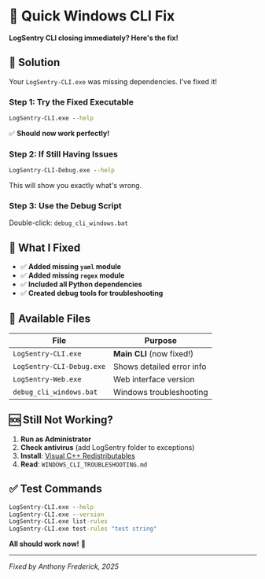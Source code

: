 # 🚀 Quick Windows CLI Fix

**LogSentry CLI closing immediately? Here's the fix!**

## 🎯 **Solution**

Your `LogSentry-CLI.exe` was missing dependencies. I've fixed it!

### **Step 1: Try the Fixed Executable**
```cmd
LogSentry-CLI.exe --help
```

✅ **Should now work perfectly!**

### **Step 2: If Still Having Issues**
```cmd
LogSentry-CLI-Debug.exe --help
```

This will show you exactly what's wrong.

### **Step 3: Use the Debug Script**
Double-click: `debug_cli_windows.bat`

## 📁 **What I Fixed**

- ✅ **Added missing `yaml` module**
- ✅ **Added missing `regex` module** 
- ✅ **Included all Python dependencies**
- ✅ **Created debug tools for troubleshooting**

## 🔧 **Available Files**

| File | Purpose |
|------|---------|
| `LogSentry-CLI.exe` | **Main CLI** (now fixed!) |
| `LogSentry-CLI-Debug.exe` | Shows detailed error info |
| `LogSentry-Web.exe` | Web interface version |
| `debug_cli_windows.bat` | Windows troubleshooting |

## 🆘 **Still Not Working?**

1. **Run as Administrator**
2. **Check antivirus** (add LogSentry folder to exceptions)
3. **Install**: [Visual C++ Redistributables](https://aka.ms/vs/17/release/vc_redist.x64.exe)
4. **Read**: `WINDOWS_CLI_TROUBLESHOOTING.md`

## ✅ **Test Commands**

```cmd
LogSentry-CLI.exe --help
LogSentry-CLI.exe --version  
LogSentry-CLI.exe list-rules
LogSentry-CLI.exe test-rules "test string"
```

**All should work now!** 🎉

---
*Fixed by Anthony Frederick, 2025*